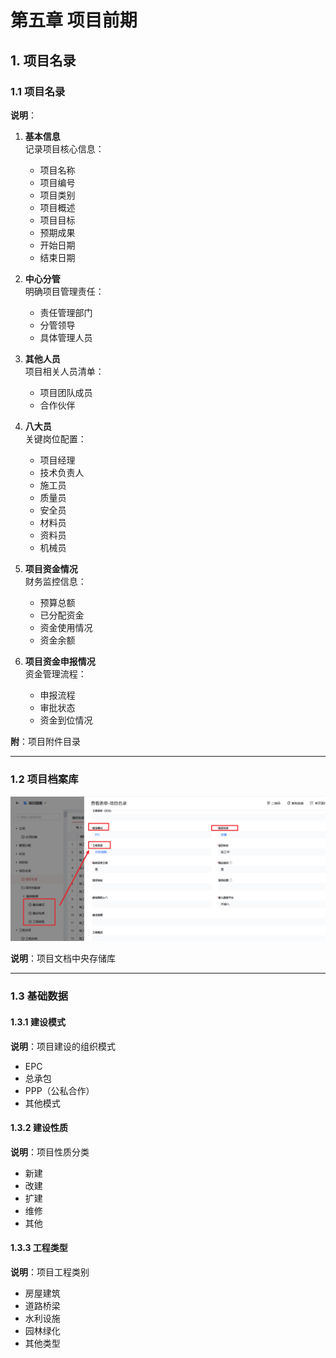 # 第五章 项目前期

## 1. 项目名录

### 1.1 项目名录

**说明**：

1. **基本信息**  
   记录项目核心信息：
   - 项目名称
   - 项目编号  
   - 项目类别
   - 项目概述
   - 项目目标
   - 预期成果
   - 开始日期
   - 结束日期

2. **中心分管**  
   明确项目管理责任：
   - 责任管理部门
   - 分管领导
   - 具体管理人员

3. **其他人员**  
   项目相关人员清单：
   - 项目团队成员
   - 合作伙伴

4. **八大员**  
   关键岗位配置：
   - 项目经理
   - 技术负责人  
   - 施工员
   - 质量员
   - 安全员
   - 材料员  
   - 资料员
   - 机械员

5. **项目资金情况**  
   财务监控信息：
   - 预算总额
   - 已分配资金
   - 资金使用情况  
   - 资金余额

6. **项目资金申报情况**  
   资金管理流程：
   - 申报流程
   - 审批状态
   - 资金到位情况

**附**：项目附件目录

---

### 1.2 项目档案库

![项目档案库](./imgs/xmdak.png)

**说明**：项目文档中央存储库

---

### 1.3 基础数据

#### 1.3.1 建设模式

**说明**：项目建设的组织模式  
- EPC  
- 总承包  
- PPP（公私合作）  
- 其他模式

#### 1.3.2 建设性质

**说明**：项目性质分类  
- 新建  
- 改建  
- 扩建  
- 维修  
- 其他

#### 1.3.3 工程类型

**说明**：项目工程类别  
- 房屋建筑  
- 道路桥梁  
- 水利设施  
- 园林绿化  
- 其他类型